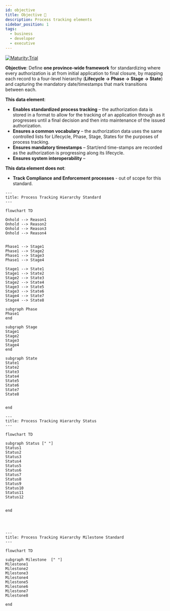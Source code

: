 ```yaml
---
id: objective
title: Objective 🔬
description: Process tracking elements
sidebar_position: 1
tags:
  - business
  - developer
  - executive
---
```


[![Maturity:Trial](https://img.shields.io/badge/Maturity-Draft-yellow)](/docs/standard#maturity)

**Objective**: Define **one province-wide framework** for standardizing where every authorization is at from initial application
to final closure, by mapping each record to a four-level hierarchy (**Lifecycle → Phase → Stage → State**) and capturing
the mandatory date/timestamps that mark transitions between each.

**This data element**:

- **Enables standardized process tracking** – the authorization data is stored in a format to allow for the tracking of an
  application through as it progresses until a final decision and then into maintenance of the issued authorization.
- **Ensures a common vocabulary** – the authorization data uses the same controlled lists for Lifecycle, Phase, Stage,
  States for the purposes of process tracking.
- **Ensures mandatory timestamps** – Start/end time-stamps are recorded as the authorization is progressing along its lifecycle.
- **Ensures system interoperability** –

**This data element does not**:

- **Track Compliance and Enforcement processes** - out of scope for this standard.

```mermaid
---
title: Process Tracking Hierarchy Standard
---

flowchart TD

Onhold --> Reason1
Onhold --> Reason2
Onhold --> Reason3
Onhold --> Reason4


Phase1 --> Stage1
Phase1 --> Stage2
Phase1 --> Stage3
Phase1 --> Stage4

Stage1 --> State1
Stage1 --> State2
Stage2 --> State3
Stage2 --> State4
Stage3 --> State5
Stage3 --> State6
Stage4 --> State7
Stage4 --> State8

subgraph Phase
Phase1
end

subgraph Stage
Stage1
Stage2
Stage3
Stage4
end

subgraph State
State1
State2
State3
State4
State5
State6
State7
State8


end
```

```mermaid
---
title: Process Tracking Hierarchy Status
---

flowchart TD

subgraph Status [" "]
Status1
Status2
Status3
Status4
Status5
Status6
Status7
Status8
Status9
Status10
Status11
Status12


end




```

```mermaid
---
title: Process Tracking Hierarchy Milestone Standard
---

flowchart TD

subgraph Milestone  [" "]
Milestone1
Milestone2
Milestone3
Milestone4
Milestone5
Milestone6
Milestone7
Milestone8

end



```

```

```
